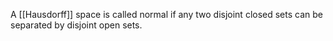 A [[Hausdorff]] space is called normal if 
any two disjoint closed sets can be separated by disjoint open sets.